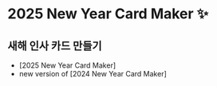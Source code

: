 # 2025 New Year Card Maker ✨

## 새해 인사 카드 만들기

- [2025 New Year Card Maker]
- new version of [2024 New Year Card Maker]